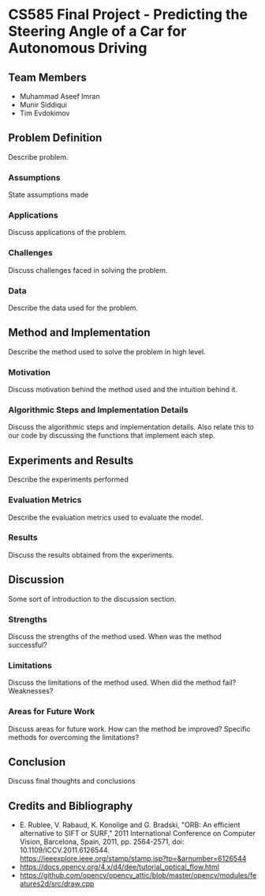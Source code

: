 # CS585 Final Project - Predicting the Steering Angle of a Car for Autonomous Driving
## Team Members
- Muhammad Aseef Imran
- Munir Siddiqui
- Tim Evdokimov

## Problem Definition
Describe problem.

### Assumptions
State assumptions made

### Applications
Discuss applications of the problem.

### Challenges
Discuss challenges faced in solving the problem.

### Data
Describe the data used for the problem.

## Method and Implementation
Describe the method used to solve the problem in high level.

### Motivation
Discuss motivation behind the method used and the intuition behind it.

### Algorithmic Steps and Implementation Details
Discuss the algorithmic steps and implementation details. Also relate this to our code by discussing the functions that implement each step.

## Experiments and Results
Describe the experiments performed

### Evaluation Metrics
Describe the evaluation metrics used to evaluate the model.

### Results
Discuss the results obtained from the experiments.

## Discussion
Some sort of introduction to the discussion section.

### Strengths
Discuss the strengths of the method used. When was the method successful?

### Limitations
Discuss the limitations of the method used. When did the method fail? Weaknesses?

### Areas for Future Work
Discuss areas for future work. How can the method be improved? Specific methods for overcoming the limitations?

## Conclusion
Discuss final thoughts and conclusions

## Credits and Bibliography
- E. Rublee, V. Rabaud, K. Konolige and G. Bradski, "ORB: An efficient alternative to SIFT or SURF," 2011 International Conference on Computer Vision, Barcelona, Spain, 2011, pp. 2564-2571, doi: 10.1109/ICCV.2011.6126544.
https://ieeexplore.ieee.org/stamp/stamp.jsp?tp=&arnumber=6126544
- https://docs.opencv.org/4.x/d4/dee/tutorial_optical_flow.html
- https://github.com/opencv/opencv_attic/blob/master/opencv/modules/features2d/src/draw.cpp
